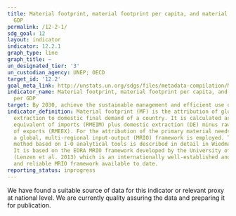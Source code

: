 ```yaml
---
title: Material footprint, material footprint per capita, and material footprint per
  GDP
permalink: /12-2-1/
sdg_goal: 12
layout: indicator
indicator: 12.2.1
graph_type: line
graph_title: ~
un_designated_tier: '3'
un_custodian_agency: UNEP; OECD
target_id: '12.2'
goal_meta_link: http://unstats.un.org/sdgs/files/metadata-compilation/Metadata-Goal-12.pdf
indicator_name: Material footprint, material footprint per capita, and material footprint
  per GDP
target: By 2030, achieve the sustainable management and efficient use of natural resources.
indicator_definition: Material footprint (MF) is the attribution of global material
  extraction to domestic final demand of a country. It is calculated as raw material
  equivalent of imports (RMEIM) plus domestic extraction (DE) minus raw material equivalents
  of exports (RMEEX). For the attribution of the primary material needs of final demand
  a global, multi-regional input-output (MRIO) framework is employed. The attribution
  method based on I-O analytical tools is described in detail in Wiedmann et al. 2015.
  It is based on the EORA MRIO framework developed by the University of Sydney, Australia
  (Lenzen et al. 2013) which is an internationally well-established and the most detailed
  and reliable MRIO framework available to date.
reporting_status: inprogress
---
```


We have found a suitable source of data for this indicator or relevant proxy at national level. We are currently quality assuring the data and preparing it for publication.
